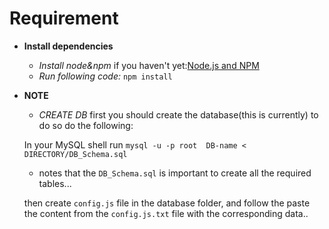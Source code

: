 # **Requirement**

* **Install dependencies**
  * *Install node&npm* if you haven't yet:[Node.js and NPM](http://nodejs.org/)
  * *Run following code:* `npm install`
* **NOTE**
  * *CREATE DB* first you should create the database(this is currently) to do so do the following:
  

  In your MySQL shell run `mysql -u -p root  DB-name < DIRECTORY/DB_Schema.sql`
  * notes that the `DB_Schema.sql` is important to create all the required tables...
  

  then create `config.js` file in the database folder, and follow the paste the content from
  the `config.js.txt` file with the corresponding data..